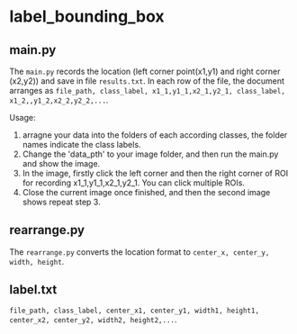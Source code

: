 # label_bounding_box

## main.py
The `main.py` records the location (left corner point(x1,y1) and right corner (x2,y2)) and save in file `results.txt`. In each row of the file, the document arranges as `file_path, class_label, x1_1,y1_1,x2_1,y2_1, class_label, x1_2,,y1_2,x2_2,y2_2,...`.

Usage:
1. arragne your data into the folders of each according classes, the folder names indicate the class labels.
2. Change the 'data_pth' to your image folder, and then run the main.py and show the image.
3. In the image, firstly click the left corner and then the right corner of ROI for recording x1_1,y1_1,x2_1,y2_1. You can click multiple ROIs.
4. Close the current image once finished, and then the second image shows repeat step 3.

## rearrange.py
The `rearrange.py` converts the location format to `center_x, center_y, width, height`.

## label.txt
`file_path, class_label, center_x1, center_y1, width1, height1, center_x2, center_y2, width2, height2,...`.
